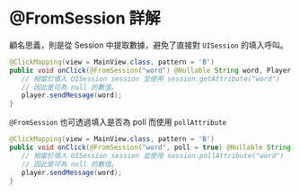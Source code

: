 # @FromSession 詳解

顧名思義，則是從 Session 中提取數據，避免了直接對 `UISession` 的填入呼叫。

```java
@ClickMapping(view = MainView.class, pattern = 'B')
public void onClick(@FromSession("word") @Nullable String word, Player player){
   // 相當於填入 UISession session 並使用 session.getAttribute("word")
   // 因此是可為 null 的數值。
   player.sendMessage(word);
}
```

`@FromSession` 也可透過填入是否為 poll 而使用 `pollAttribute`

```java
@ClickMapping(view = MainView.class, pattern = 'B')
public void onClick(@FromSession("word", poll = true) @Nullable String word, Player player){
   // 相當於填入 UISession session 並使用 session.pollAttribute("word")
   // 因此是可為 null 的數值。
   player.sendMessage(word);
}
```
